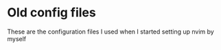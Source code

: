 # Old config files

These are the configuration files I used when I started setting up nvim by myself
